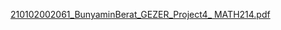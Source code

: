 [210102002061_BunyaminBerat_GEZER_Project4_ MATH214.pdf](https://github.com/user-attachments/files/16041128/210102002061_BunyaminBerat_GEZER_Project4_.MATH214.pdf)
